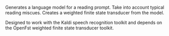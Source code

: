 Generates a language model for a reading prompt. Take into account typical reading miscues. Creates a weighted finite state transducer from the model.

Designed to work with the Kaldi speech recognition toolkit and depends on the OpenFst weighted finite state transducer toolkit.
